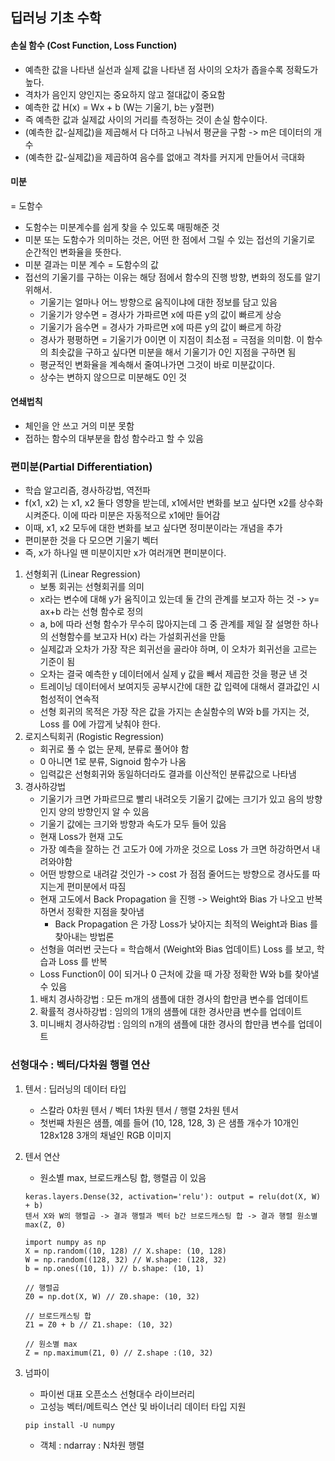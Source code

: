 ## 딥러닝 기초 수학
#### 손실 함수 (Cost Function, Loss Function)
- 예측한 값을 나타낸 실선과 실제 값을 나타낸 점 사이의 오차가 좁을수록 정확도가 높다.
- 격차가 음인지 양인지는 중요하지 않고 절대값이 중요함
- 예측한 값 H(x) = Wx + b (W는 기울기, b는 y절편)
- 즉 예측한 값과 실제값 사이의 거리를 측정하는 것이 손실 함수이다.
- (예측한 값-실제값)을 제곱해서 다 더하고 나눠서 평균을 구함 -> m은 데이터의 개수
- (예측한 값-실제값)을 제곱하여 음수를 없애고 격차를 커지게 만들어서 극대화

#### 미분
= 도함수
- 도함수는 미분계수를 쉽게 찾을 수 있도록 매핑해준 것
- 미분 또는 도함수가 의미하는 것은, 어떤 한 점에서 그릴 수 있는 접선의 기울기로 순간적인 변화율을 뜻한다.
- 미분 결과는 미분 계수 = 도함수의 값
- 접선의 기울기를 구하는 이유는 해당 점에서 함수의 진행 방향, 변화의 정도를 알기 위해서.
  - 기울기는 얼마나 어느 방향으로 움직이냐에 대한 정보를 담고 있음
  - 기울기가 양수면 = 경사가 가파르면 x에 따른 y의 값이 빠르게 상승
  - 기울기가 음수면 = 경사가 가파르면 x에 따른 y의 값이 빠르게 하강
  - 경사가 평평하면 = 기울기가 0이면 이 지점이 최소점 = 극점을 의미함. 이 함수의 최솟값을 구하고 싶다면 미분을 해서 기울기가 0인 지점을 구하면 됨
  - 평균적인 변화율을 계속해서 줄여나가면 그것이 바로 미분값이다.
  - 상수는 변하지 않으므로 미분해도 0인 것

#### 연쇄법칙
- 체인을 안 쓰고 거의 미분 못함
- 접하는 함수의 대부분을 합성 함수라고 할 수 있음

### 편미분(Partial Differentiation)
- 학습 알고리즘, 경사하강법, 역전파
- f(x1, x2) 는 x1, x2 둘다 영향을 받는데, x1에서만 변화를 보고 싶다면 x2를 상수화 시켜준다. 이에 따라 미분은 자동적으로 x1에만 들어감
- 이때, x1, x2 모두에 대한 변화를 보고 싶다면 정미분이라는 개념을 추가
- 편미분한 것을 다 모으면 기울기 벡터
- 즉, x가 하나일 땐 미분이지만 x가 여러개면 편미분이다.

1. 선형회귀 (Linear Regression)
   - 보통 회귀는 선형회귀를 의미
   - x라는 변수에 대해 y가 움직이고 있는데 둘 간의 관계를 보고자 하는 것 -> y= ax+b 라는 선형 함수로 정의
   - a, b에 따라 선형 함수가 무수히 많아지는데 그 중 관계를 제일 잘 설명한 하나의 선형함수를 보고자 H(x) 라는 가설회귀선을 만듦
   - 실제값과 오차가 가장 작은 회귀선을 골라야 하며, 이 오차가 회귀선을 고르는 기준이 됨
   - 오차는 결국 예측한 y 데이터에서 실제 y 값을 빼서 제곱한 것을 평균 낸 것
   - 트레이닝 데이터에서 보여지듯 공부시간에 대한 값 입력에 대해서 결과값인 시험성적이 연속적
   - 선형 회귀의 목적은 가장 작은 값을 가지는 손실함수의 W와 b를 가지는 것, Loss 를 0에 가깝게 낮춰야 한다.
2. 로지스틱회귀 (Rogistic Regression)
   - 회귀로 풀 수 없는 문제, 분류로 풀어야 함
   - 0 아니면 1로 분류, Signoid 함수가 나옴
   - 입력값은 선형회귀와 동일하더라도 결과를 이산적인 분류값으로 나타냄
3. 경사하강법
   - 기울기가 크면 가파르므로 빨리 내려오듯 기울기 값에는 크기가 있고 음의 방향인지 양의 방향인지 알 수 있음
   - 기울기 값에는 크기와 방향과 속도가 모두 들어 있음
   - 현재 Loss가 현재 고도
   - 가장 예측을 잘하는 건 고도가 0에 가까운 것으로 Loss 가 크면 하강하면서 내려와야함
   - 어떤 방향으로 내려갈 것인가 -> cost 가 점점 줄어드는 방향으로 경사도를 따지는게 편미분에서 따짐
   - 현재 고도에서 Back Propagation 을 진행 -> Weight와 Bias 가 나오고 반복하면서 정확한 지점을 찾아냄
     - Back Propagation 은 가장 Loss가 낮아지는 최적의 Weight과 Bias 를 찾아내는 방법론
   - 선형을 여러번 긋는다 = 학습해서 (Weight와 Bias 업데이트) Loss 를 보고, 학습과 Loss 를 반복
   - Loss Function이 0이 되거나 0 근처에 갔을 때 가장 정확한 W와 b를 찾아낼 수 있음
   1. 배치 경사하강법 : 모든 m개의 샘플에 대한 경사의 합만큼 변수를 업데이트
   2. 확률적 경사하강법 : 임의의 1개의 샘플에 대한 경사만큼 변수를 업데이트
   3. 미니배치 경사하강법 : 임의의 n개의 샘플에 대한 경사의 합만큼 변수를 업데이트

### 선형대수 : 벡터/다차원 행렬 연산
1. 텐서 : 딥러닝의 데이터 타입
   - 스칼라 0차원 텐서 / 벡터 1차원 텐서 / 행렬 2차원 텐서
   - 첫번째 차원은 샘플, 예를 들어 (10, 128, 128, 3) 은 샘플 개수가 10개인 128x128 3개의 채널인 RGB 이미지
2. 텐서 연산
   - 원소별 max, 브로드캐스팅 합, 행렬곱 이 있음
   ```
   keras.layers.Dense(32, activation='relu'): output = relu(dot(X, W) + b)
   텐서 X와 W의 행렬곱 -> 결과 행렬과 벡터 b간 브로드캐스팅 합 -> 결과 행렬 원소별 max(Z, 0)
   ```

   ```
   import numpy as np
   X = np.random((10, 128) // X.shape: (10, 128)
   W = np.random((128, 32) // W.shape: (128, 32)
   b = np.ones((10, 1)) // b.shape: (10, 1)

   // 행렬곱
   Z0 = np.dot(X, W) // Z0.shape: (10, 32)

   // 브로드캐스팅 합
   Z1 = Z0 + b // Z1.shape: (10, 32)

   // 원소별 max
   Z = np.maximum(Z1, 0) // Z.shape :(10, 32)
   ```
3. 넘파이
   - 파이썬 대표 오픈소스 선형대수 라이브러리
   - 고성능 벡터/메트릭스 연산 및 바이너리 데이터 타입 지원
   ```
   pip install -U numpy
   ```
   - 객체 : ndarray : N차원 행렬
